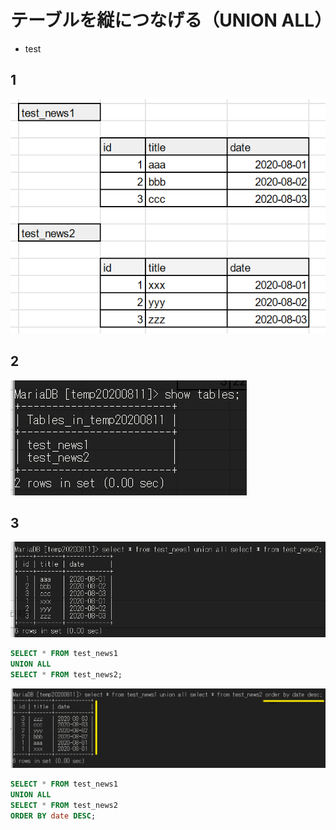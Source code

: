 # テーブルを縦につなげる（UNION ALL）
- test

## 1

![1](images/unionall1.png)

## 2

![2](images/unionall2.png)

## 3
![3](images/unionall3.png)



```SQL
SELECT * FROM test_news1
UNION ALL
SELECT * FROM test_news2;
```


![4](images/unionall4.png)

```SQL
SELECT * FROM test_news1
UNION ALL
SELECT * FROM test_news2
ORDER BY date DESC;
```
